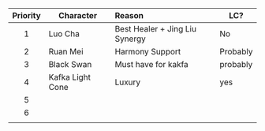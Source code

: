 | Priority | Character        | Reason                         | LC?      |
|:--------:| ---------------- |:------------------------------ | -------- |
|    1     | Luo Cha          | Best Healer + Jing Liu Synergy | No       |
|    2     | Ruan Mei         | Harmony Support                | Probably |
|    3     | Black Swan       | Must have for kakfa            | probably |
|    4     | Kafka Light Cone | Luxury                         | yes      |
|    5     |                  |                                |          |
|    6     |                  |                                |          |
|          |                  |                                |          |


